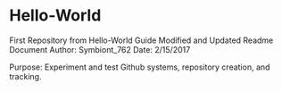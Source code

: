 # Hello-World
First Repository from Hello-World Guide
Modified and Updated Readme Document
Author: Symbiont_762
Date: 2/15/2017

Purpose: Experiment and test Github systems, repository creation, and tracking.
